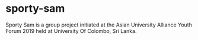 # sporty-sam
Sporty Sam is a group project initiated at the Asian University Alliance Youth Forum 2019 held at University Of Colombo, Sri Lanka.


